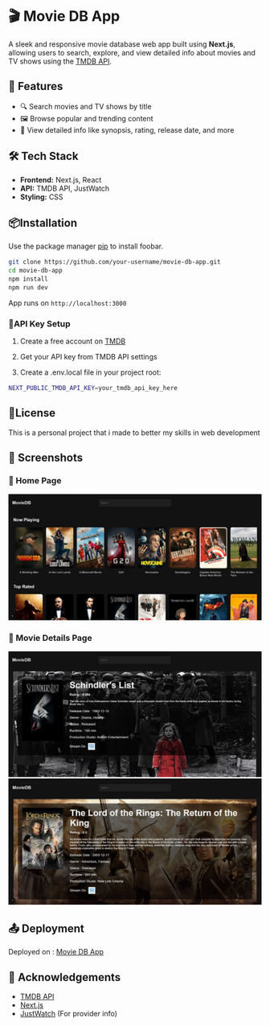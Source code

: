 # 🎬 Movie DB App

A sleek and responsive movie database web app built using **Next.js**, allowing users to search, explore, and view detailed info about movies and TV shows using the [TMDB API](https://www.themoviedb.org/documentation/api).



## 🚀 Features

- 🔍 Search movies and TV shows by title
- 🖼️ Browse popular and trending content
- 📄 View detailed info like synopsis, rating, release date, and more

## 🛠️ Tech Stack

- **Frontend:** Next.js, React
- **API:** TMDB API, JustWatch
- **Styling:** CSS

## 📦Installation

Use the package manager [pip](https://pip.pypa.io/en/stable/) to install foobar.

```bash
git clone https://github.com/your-username/movie-db-app.git
cd movie-db-app
npm install
npm run dev
```
App runs on ``http://localhost:3000``

### 🔑API Key Setup
1) Create a free account on [TMDB](https://www.themoviedb.org/)

2) Get your API key from TMDB API settings

3) Create a .env.local file in your project root:
```bash
NEXT_PUBLIC_TMDB_API_KEY=your_tmdb_api_key_here
```

## 📄License
This is a personal project that i made to better my skills in web development
## 📸 Screenshots

### 🔹 Home Page
![Home Page](public/screenshots/home.jpg)

### 🔹 Movie Details Page
![Details Page 1](public/screenshots/page1.jpg)
![Details Page 2](public/screenshots/page2.jpg)

## 📤 Deployment
Deployed on : [Movie DB App](https://movie-db-project-ca3r.vercel.app/)

## 🙌 Acknowledgements
- [TMDB API](https://www.themoviedb.org/)
- [Next.js](https://nextjs.org/)
- [JustWatch](https://www.justwatch.com/) (For provider info)